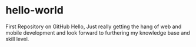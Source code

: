 # hello-world
First Repository on GitHub
Hello, Just really getting the hang of web and mobile development and look forward to furthering my knowledge base and skill level.
